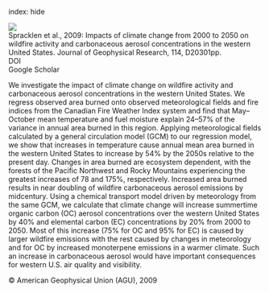 index: hide

<div class="Citation">
    <div class="Citation-thumb CitationThumb-linked"  data-href="https://doi.org/10.1029/2008jd010966">
      <img src="https://static.claimspace.cloud/climate-study-static/refs/thumbs/7/Spracklen_et_al_2009-thumb.png" />
    </div>

  <div class="Citation-body">
    <div class="Citation-text">Spracklen et al., 2009: Impacts of climate change from 2000 to 2050 on wildfire activity and carbonaceous aerosol concentrations in the western United States. <span class="Article-journal">Journal of Geophysical Research, </span><span class="Article-volume">114, </span>D20301pp.</div>
    <div class="Citation-links">
      <div class="CitationLink" data-href="https://doi.org/10.1029/2008jd010966">
        <div class="CitationLink-icon CitationLink-Doi"></div>
        <div class="CitationLink-text">DOI</div>
      </div>
      <div class="CitationLink" data-href="https://scholar.google.com/scholar?q=10.1029/2008jd010966">
        <div class="CitationLink-icon CitationLink-Scholar"></div>
        <div class="CitationLink-text">Google Scholar</div>
      </div>
    </div>
  </div>
</div>

We investigate the impact of climate change on wildfire activity and carbonaceous aerosol concentrations in the western United States. We regress observed area burned onto observed meteorological fields and fire indices from the Canadian Fire Weather Index system and find that May–October mean temperature and fuel moisture explain 24–57% of the variance in annual area burned in this region. Applying meteorological fields calculated by a general circulation model (GCM) to our regression model, we show that increases in temperature cause annual mean area burned in the western United States to increase by 54% by the 2050s relative to the present day. Changes in area burned are ecosystem dependent, with the forests of the Pacific Northwest and Rocky Mountains experiencing the greatest increases of 78 and 175%, respectively. Increased area burned results in near doubling of wildfire carbonaceous aerosol emissions by midcentury. Using a chemical transport model driven by meteorology from the same GCM, we calculate that climate change will increase summertime organic carbon (OC) aerosol concentrations over the western United States by 40% and elemental carbon (EC) concentrations by 20% from 2000 to 2050. Most of this increase (75% for OC and 95% for EC) is caused by larger wildfire emissions with the rest caused by changes in meteorology and for OC by increased monoterpene emissions in a warmer climate. Such an increase in carbonaceous aerosol would have important consequences for western U.S. air quality and visibility.

<div class="Citation-copy">
&copy; American Geophysical Union (AGU), 2009
</div>